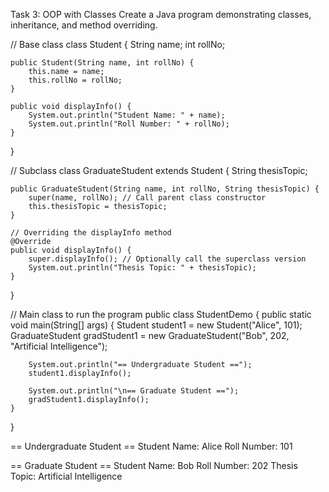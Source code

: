 Task 3: OOP with Classes
Create a Java program demonstrating classes, inheritance, and method overriding.


// Base class
class Student {
    String name;
    int rollNo;

    public Student(String name, int rollNo) {
        this.name = name;
        this.rollNo = rollNo;
    }

    public void displayInfo() {
        System.out.println("Student Name: " + name);
        System.out.println("Roll Number: " + rollNo);
    }
}

// Subclass
class GraduateStudent extends Student {
    String thesisTopic;

    public GraduateStudent(String name, int rollNo, String thesisTopic) {
        super(name, rollNo); // Call parent class constructor
        this.thesisTopic = thesisTopic;
    }

    // Overriding the displayInfo method
    @Override
    public void displayInfo() {
        super.displayInfo(); // Optionally call the superclass version
        System.out.println("Thesis Topic: " + thesisTopic);
    }
}

// Main class to run the program
public class StudentDemo {
    public static void main(String[] args) {
        Student student1 = new Student("Alice", 101);
        GraduateStudent gradStudent1 = new GraduateStudent("Bob", 202, "Artificial Intelligence");

        System.out.println("== Undergraduate Student ==");
        student1.displayInfo();

        System.out.println("\n== Graduate Student ==");
        gradStudent1.displayInfo();
    }
}

== Undergraduate Student ==
Student Name: Alice
Roll Number: 101

== Graduate Student ==
Student Name: Bob
Roll Number: 202
Thesis Topic: Artificial Intelligence
